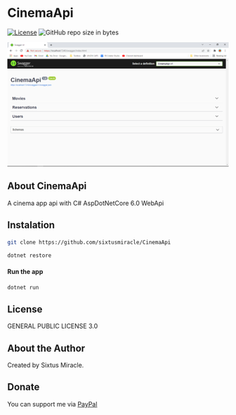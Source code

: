 # CinemaApi

[![License](https://img.shields.io/github/license/sixtusmiracle/cinemaapi)](LICENSE)
![GitHub repo size in bytes](https://img.shields.io/github/repo-size/sixtusmiracle/cinemaapi)

![Screenshot](https://raw.githubusercontent.com/sixtusmiracle/CinemaApi/main/screenshot.png)

## About CinemaApi

A cinema app api with C# AspDotNetCore 6.0 WebApi

## Instalation

```bash
git clone https://github.com/sixtusmiracle/CinemaApi
```

```bash
dotnet restore
```

#### Run the app
```bash
dotnet run
```

## License

GENERAL PUBLIC LICENSE 3.0

## About the Author

Created by Sixtus Miracle.

## Donate

You can support me via [PayPal](https://paypal.me/mirolicmiralo)
